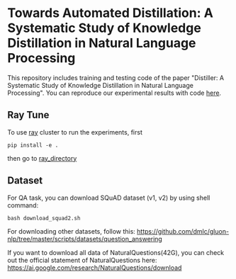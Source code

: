 # Towards Automated Distillation: A Systematic Study of Knowledge Distillation in Natural Language Processing

This repository includes training and testing code of the paper "Distiller: A Systematic Study of Knowledge Distillation in Natural Language Processing". You can reproduce our experimental results with code [here](experiments/). 

## Ray Tune

To use [ray](https://docs.ray.io/en/master/index.html) cluster to run the experiments, first

```shell
pip install -e .
```

then go to [ray_directory](ray_directory) 

## Dataset

For QA task, you can download SQuAD dataset (v1, v2) by using shell command:

``` shell
bash download_squad2.sh
```

For downloading other datasets, follow this: https://github.com/dmlc/gluon-nlp/tree/master/scripts/datasets/question_answering

If you want to download all data of NaturalQuestions(42G), you can check out the official statement of NaturalQuestions here: https://ai.google.com/research/NaturalQuestions/download


